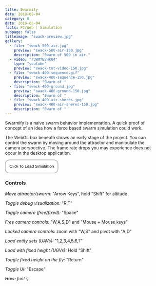 ```yaml
---
title: Swarmify
date: 2018-08-04
category: 0
date: 2018-08-04
facts: PC/Web | Simulation
subpage: false
titleimage: "swack-preview.jpg"
gallery:
  - file: "swack-500-air.jpg"
    preview: "swack-500-air-150.jpg"
    description: "Swarm of 500 in air."
  - video: "r3WMYEVHk84"
    type: "youtube"
    preview: "swack-tut-video-150.jpg"
  - file: "swack-400-sequence.gif"
    preview: "swack-400-sequence-150.jpg"
    description: "Swarm of "
  - file: "swack-400-ground.jpg"
    preview: "swack-400-ground-150.jpg"
    description: "Swarm of "
  - file: "swack-400-air-sheres.jpg"
    preview: "swack-400-air-sheres-150.jpg"
    description: "Swarm of "
---
```


Swarmify is a naive swarm behavior implementation. A quick proof of concept of an idea how a force based swarm simulation could work.

The WebGL box beneath shows an early stage of the project. You can control the swarm by moving around the attractor and manipulate the camera perspective.
The frame rate drops you may experience does not occur in the desktop application.

<script type="text/javascript" src="https://ajax.googleapis.com/ajax/libs/jquery/1.6.0/jquery.min.js"></script>
<script type="text/javascript">
$(function(){
    $('#button').click(function(){ 
        if(!$('#iframe').length) {
                $('#iframeHolder').html('<iframe src="swack.html" width="100%" height="700"></iframe>');
        }
    });   
});
</script>
 
<button 
style="
    border-radius: 1em;
    background-color: white;
    padding: 1em;
    border: 0.1em solid #555555;
    cursor: pointer;"
id="button">Click To Load Simulation</button>
<div id="iframeHolder"></div>

### Controls
*Move attractor/swarm:* "Arrow Keys", hold "Shift" for altitude

*Toggle debug visualization:* "R,T"

*Toggle camera (free/fixed):* "Space"

*Free camera controls:* "W,A,S,D" and "Mouse + Mouse keys"

*Locked camera controls:* zoom with "W,S" and pivot with "A,D"

*Load entity sets (UAVs):* "1,2,3,4,5,6,7"

*Load with fixed height (UGVs):* Hold "Shift" 

*Toggle fixed height on the fly:* "Return"

*Toggle UI:* "Escape"

*Have fun! :)*